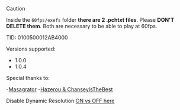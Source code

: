 >[!CAUTION]
Inside the `60fps/exefs` folder **there are 2 .pchtxt files**. Please **DON'T DELETE them**. Both are necessary to be able to play at 60fps.

TID: 0100500012AB4000

Versions supported:

- 1.0.0
- 1.0.4

Special thanks to:

-[Masagrator](https://github.com/masagrator/)
-[Hazerou & ChanseyIsTheBest](https://github.com/ChanseyIsTheBest/NX-60FPS-RES-GFX-Cheats/blob/main/GAMES.md)

Disable Dynamic Resolution [ON vs OFF here](https://imgsli.com/MjM1OTk5)